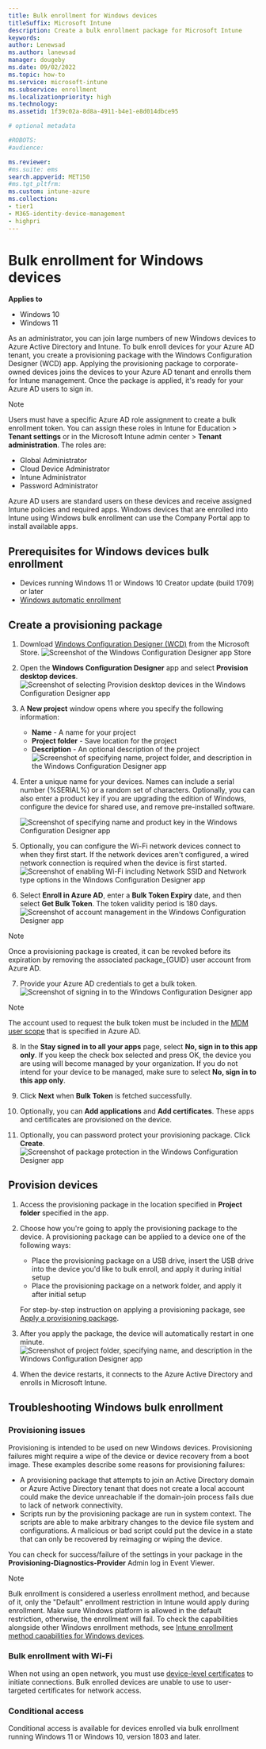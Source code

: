 ```yaml
---
title: Bulk enrollment for Windows devices  
titleSuffix: Microsoft Intune
description: Create a bulk enrollment package for Microsoft Intune
keywords:
author: Lenewsad
ms.author: lanewsad
manager: dougeby
ms.date: 09/02/2022
ms.topic: how-to
ms.service: microsoft-intune
ms.subservice: enrollment
ms.localizationpriority: high
ms.technology:
ms.assetid: 1f39c02a-8d8a-4911-b4e1-e8d014dbce95

# optional metadata

#ROBOTS:
#audience:

ms.reviewer: 
#ms.suite: ems
search.appverid: MET150
#ms.tgt_pltfrm:
ms.custom: intune-azure
ms.collection:
- tier1
- M365-identity-device-management
- highpri
---
```

# Bulk enrollment for Windows devices  

**Applies to**  
- Windows 10  
- Windows 11  

As an administrator, you can join large numbers of new Windows devices to Azure Active Directory and Intune. To bulk enroll devices for your Azure AD tenant, you create a provisioning package with the Windows Configuration Designer (WCD) app. Applying the provisioning package to corporate-owned devices joins the devices to your Azure AD tenant and enrolls them for Intune management. Once the package is applied, it's ready for your Azure AD users to sign in.

> [!NOTE]
> Users must have a specific Azure AD role assignment to create a bulk enrollment token. You can assign these roles in Intune for Education > **Tenant settings** or in the Microsoft Intune admin center > **Tenant administration**. The roles are:  
> - Global Administrator
> - Cloud Device Administrator
> - Intune Administrator
> - Password Administrator 

Azure AD users are standard users on these devices and receive assigned Intune policies and required apps. Windows devices that are enrolled into Intune using Windows bulk enrollment can use the Company Portal app to install available apps. 

## Prerequisites for Windows devices bulk enrollment

- Devices running Windows 11 or Windows 10 Creator update (build 1709) or later  
- [Windows automatic enrollment](windows-enroll.md#enable-windows-automatic-enrollment)

## Create a provisioning package

1. Download [Windows Configuration Designer (WCD)](https://www.microsoft.com/p/windows-configuration-designer/9nblggh4tx22) from the Microsoft Store.
   ![Screenshot of the Windows Configuration Designer app Store](./media/windows-bulk-enroll/bulk-enroll-store.png)

2. Open the **Windows Configuration Designer** app and select **Provision desktop devices**.
   ![Screenshot of selecting Provision desktop devices in the Windows Configuration Designer app](./media/windows-bulk-enroll/bulk-enroll-select.png)

3. A **New project** window opens where you specify the following information:
   - **Name** - A name for your project
   - **Project folder** - Save location for the project
   - **Description** - An optional description of the project
   ![Screenshot of specifying name, project folder, and description in the Windows Configuration Designer app](./media/windows-bulk-enroll/bulk-enroll-name.png)

4. Enter a unique name for your devices. Names can include a serial number (%SERIAL%) or a random set of characters. Optionally, you can also enter a product key if you are upgrading the edition of Windows, configure the device for shared use, and remove pre-installed software.
   
   ![Screenshot of specifying name and product key in the Windows Configuration Designer app](./media/windows-bulk-enroll/bulk-enroll-device.png)

5. Optionally, you can configure the Wi-Fi network devices connect to when they first start.  If the network devices aren't configured, a wired network connection is required when the device is first started.
   ![Screenshot of enabling Wi-Fi including Network SSID and Network type options in the Windows Configuration Designer app](./media/windows-bulk-enroll/bulk-enroll-network.png)

6. Select **Enroll in Azure AD**, enter a **Bulk Token Expiry** date, and then select **Get Bulk Token**. The token validity period is 180 days.
   ![Screenshot of account management in the Windows Configuration Designer app](./media/windows-bulk-enroll/bulk-enroll-account.png)

> [!NOTE]
> Once a provisioning package is created, it can be revoked before its expiration by removing the associated package_{GUID} user account from Azure AD.

7. Provide your Azure AD credentials to get a bulk token.
   ![Screenshot of signing in to the Windows Configuration Designer app](./media/windows-bulk-enroll/bulk-enroll-cred.png)

> [!NOTE]
> The account used to request the bulk token must be included in the [MDM user scope](windows-enroll.md#enable-windows-automatic-enrollment) that is specified in Azure AD.

8. In the **Stay signed in to all your apps** page, select **No, sign in to this app only**. If you keep the check box selected and press OK, the device you are using will become managed by your organization. If you do not intend for your device to be managed, make sure to select **No, sign in to this app only**. 

9. Click **Next** when **Bulk Token** is fetched successfully.

10. Optionally, you can **Add applications** and **Add certificates**. These apps and certificates are provisioned on the device.

11. Optionally, you can password protect your provisioning package.  Click **Create**.
    ![Screenshot of package protection in the Windows Configuration Designer app](./media/windows-bulk-enroll/bulk-enroll-create.png)

## Provision devices

1. Access the provisioning package in the location specified in **Project folder** specified in the app.

2. Choose how you're going to apply the provisioning package to the device.  A provisioning package can be applied to a device one of the following ways:
   - Place the provisioning package on a USB drive, insert the USB drive into the device you'd like to bulk enroll, and apply it during initial setup
   - Place the provisioning package on a network folder, and apply it after initial setup

   For step-by-step instruction on applying a provisioning package, see [Apply a provisioning package](/windows/configuration/provisioning-packages/provisioning-apply-package).

3. After you apply the package, the device will automatically restart in one minute.
   ![Screenshot of project folder, specifying name, and description in the Windows Configuration Designer app](./media/windows-bulk-enroll/bulk-enroll-add.png)

4. When the device restarts, it connects to the Azure Active Directory and enrolls in Microsoft Intune.

## Troubleshooting Windows bulk enrollment

### Provisioning issues
Provisioning is intended to be used on new Windows devices. Provisioning failures might require a wipe of the device or device recovery from a boot image. These examples describe some reasons for provisioning failures:

- A provisioning package that attempts to join an Active Directory domain or Azure Active Directory tenant that does not create a local account could make the device unreachable if the domain-join process fails due to lack of network connectivity.
- Scripts run by the provisioning package are run in system context. The scripts are able to make arbitrary changes to the device file system and configurations. A malicious or bad script could put the device in a state that can only be recovered by reimaging or wiping the device.

You can check for success/failure of the settings in your package in the **Provisioning-Diagnostics-Provider** Admin log in Event Viewer.

> [!NOTE]
> Bulk enrollment is considered a userless enrollment method, and because of it, only the "Default" enrollment restriction in Intune would apply during enrollment. Make sure Windows platform is allowed in the default restriction, otherwise, the enrollment will fail.
> To check the capabilities alongside other Windows enrollment methods, see [Intune enrollment method capabilities for Windows devices](enrollment-method-capab.md).  

### Bulk enrollment with Wi-Fi 

When not using an open network, you must use [device-level certificates](../protect/certificates-configure.md) to initiate connections. Bulk enrolled devices are unable to use to user-targeted certificates for network access. 

### Conditional access

Conditional access is available for devices enrolled via bulk enrollment running Windows 11 or Windows 10, version 1803 and later.  
